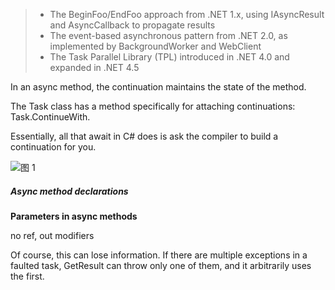 

> - The BeginFoo/EndFoo approach from .NET 1.x, using IAsyncResult and AsyncCallback to propagate results
> - The event-based asynchronous pattern from .NET 2.0, as implemented by BackgroundWorker and WebClient
> - The Task Parallel Library (TPL) introduced in .NET 4.0 and expanded in .NET 4.5


In an async method, the continuation maintains the state of the method.

The Task class has a method specifically for attaching continuations: Task.ContinueWith.

Essentially, all that await in C# does is ask the compiler to build a continuation for you.

![图 1](https://s2.loli.net/2022/06/18/2e5jPVSwAJ1L94Q.png)  

##### Async method declarations

**Parameters in async methods**

no ref, out modifiers

Of course, this can lose information. If there are multiple exceptions in a faulted
task, GetResult can throw only one of them, and it arbitrarily uses the first.
